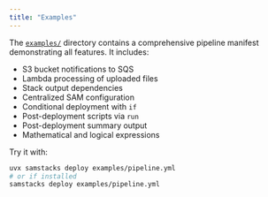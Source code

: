 ```yaml
---
title: "Examples"
---
```


The [`examples/`](/examples/) directory contains a comprehensive pipeline manifest demonstrating all features. It includes:

- S3 bucket notifications to SQS
- Lambda processing of uploaded files
- Stack output dependencies
- Centralized SAM configuration
- Conditional deployment with `if`
- Post-deployment scripts via `run`
- Post-deployment summary output
- Mathematical and logical expressions

Try it with:

```bash
uvx samstacks deploy examples/pipeline.yml
# or if installed
samstacks deploy examples/pipeline.yml
```
